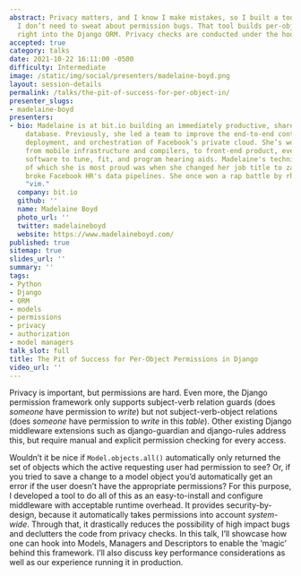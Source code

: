 ```yaml
---
abstract: Privacy matters, and I know I make mistakes, so I built a tool to make sure
  I don’t need to sweat about permission bugs. That tool builds per-object permissions
  right into the Django ORM. Privacy checks are conducted under the hood, automatically.
accepted: true
category: talks
date: 2021-10-22 16:11:00 -0500
difficulty: Intermediate
image: /static/img/social/presenters/madelaine-boyd.png
layout: session-details
permalink: /talks/the-pit-of-success-for-per-object-in/
presenter_slugs:
- madelaine-boyd
presenters:
- bio: Madelaine is at bit.io building an immediately productive, shareable cloud
    database. Previously, she led a team to improve the end-to-end containerization,
    deployment, and orchestration of Facebook’s private cloud. She’s worked on everything
    from mobile infrastructure and compilers, to front-end product, even building
    software to tune, fit, and program hearing aids. Madelaine's technical accomplishment
    of which she is most proud was when she changed her job title to zalgo text and
    broke Facebook HR's data pipelines. She once won a rap battle by rhyming with
    "vim."
  company: bit.io
  github: ''
  name: Madelaine Boyd
  photo_url: ''
  twitter: madelaineboyd
  website: https://www.madelaineboyd.com/
published: true
sitemap: true
slides_url: ''
summary: ''
tags:
- Python
- Django
- ORM
- models
- permissions
- privacy
- authorization
- model managers
talk_slot: full
title: The Pit of Success for Per-Object Permissions in Django
video_url: ''
---
```


Privacy is important, but permissions are hard. Even more, the Django permission framework only supports subject-verb relation guards (does *someone* have permission to *write*) but not subject-verb-object relations (does *someone* have permission to *write* in this *table*). Other existing Django middleware extensions such as django-guardian and django-rules address this, but require manual and explicit permission checking for every access.

Wouldn’t it be nice if `Model.objects.all()` automatically only returned the set of objects which the active requesting user had permission to see? Or, if you tried to save a change to a model object you’d automatically get an error if the user doesn’t have the appropriate permissions? For this purpose, I developed a tool to do all of this as an easy-to-install and configure middleware with acceptable runtime overhead. It provides security-by-design, because it automatically takes permissions into account *system-wide*. Through that, it drastically reduces the possibility of high impact bugs and declutters the code from privacy checks. In this talk, I’ll showcase how one can hook into Models, Managers and Descriptors to enable the ‘magic’ behind this framework. I’ll also discuss key performance considerations as well as our experience running it in production.
